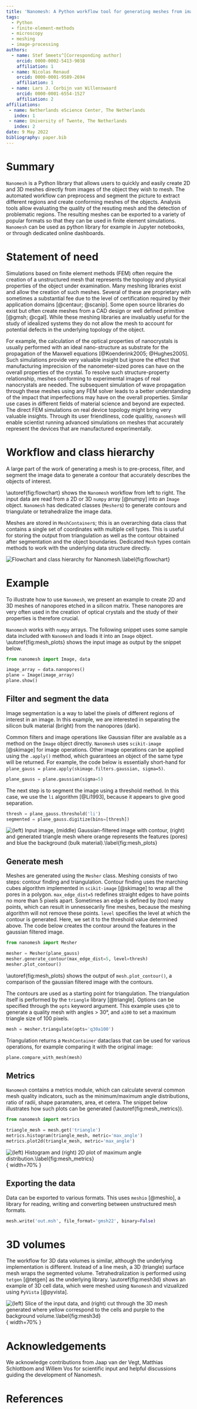 ```yaml
---
title: 'Nanomesh: A Python workflow tool for generating meshes from image data '
tags:
  - Python
  - finite-element-methods
  - microscopy
  - meshing
  - image-processing
authors:
  - name: Stef Smeets^[Corresponding author]
    orcid: 0000-0002-5413-9038
    affiliation: 1
  - name: Nicolas Renaud
    orcid: 0000-0001-9589-2694
    affiliation: 1
  - name: Lars J. Corbijn van Willenswaard
    orcid: 0000-0001-6554-1527
    affiliation: 2
affiliations:
 - name: Netherlands eScience Center, The Netherlands
   index: 1
 - name: University of Twente, The Netherlands
   index: 2
date: 9 May 2022
bibliography: paper.bib
---
```


# Summary

`Nanomesh` is a Python library that allows users to quickly and easily create 2D and 3D meshes directly from images of the object they wish to mesh. The automated workflow can preprocess and segment the picture to extract different regions and create conforming meshes of the objects. Analysis tools allow evaluating the quality of the resuting mesh and the detection of problematic regions. The resulting meshes can be exported to a variety of popular formats so that they can be used in finite element simulations. `Nanomesh` can be used as python library for example in Jupyter notebooks, or through dedicated online dashboards.

# Statement of need

Simulations based on finite element methods (FEM) often require the creation of a unstructured mesh that represents the topology and physical properties of the object under examination. Many meshing libraries exist and allow the creation of such meshes. Several of these are proprietary with sometimes a substantial fee due to the level of certification required by their application domains [@centaur; @scanip]. Some open source libraries do exist but often create meshes from a CAD design or well defined primitive [@gmsh; @cgal]. While these meshing libraries are invaluably useful for the study of idealized systems they do not allow the mesh to account for potential defects in the underlying topology of the object.

For example, the calculation of the optical properties of nanocrystals is usually performed with an ideal nano-structure as substrate for the propagation of the Maxwell equations [@Koenderink2005; @Hughes2005]. Such simulations provide very valuable insight but ignore the effect that manufacturing imprecision of the nanometer-sized pores can have on the overall properties of the crystal. To resolve such structure-property relationship, meshes conforming to experimental images of real nanocrystals are needed. The subsequent simulation of wave propagation through these meshes using any FEM solver leads to a better understanding of the impact that imperfections may have on the overall properties. Similar use cases in different fields of material science and beyond are expected. The direct FEM simulations on real device topology might bring very valuable insights. Through its user friendliness, code qualitiy, `nanomesh` will enable scientist running advanced simulations on meshes that accurately represent the devices that are manufactured experimentally.

# Workflow and class hierarchy

A large part of the work of generating a mesh is to pre-process, filter, and segment the image data to generate a contour that accurately describes the objects of interest.

\autoref{fig:flowchart} shows the `Nanomesh` workflow from left to right. The input data are read from a 2D or 3D `numpy` array [@numpy] into an `Image` object. `Nanomesh` has dedicated classes (`Mesher`s) to generate contours and triangulate or tetrahedralize the image data.

Meshes are stored in `MeshContainer`s; this is an overarching data class that contains a single set of coordinates with multiple cell types. This is useful for storing the output from triangulation as well as the contour obtained after segmentation and the object boundaries. Dedicated `Mesh` types contain methods to work with the underlying data structure directly.

![Flowchart and class hierarchy for Nanomesh.\label{fig:flowchart}](flowchart.png)

# Example

To illustrate how to use `Nanomesh`, we present an example to create 2D and 3D meshes of nanopores etched in a silicon matrix. These nanopores are very often used in the creation of optical crystals and the study of their properties is therefore crucial.

`Nanomesh` works with `numpy` arrays. The following snippet uses some sample data included with `Nanomesh` and loads it into an `Image` object. \autoref{fig:mesh_plots} shows the input image as output by the snippet below.

```python
from nanomesh import Image, data

image_array = data.nanopores()
plane = Image(image_array)
plane.show()
```

## Filter and segment the data

Image segmentation is a way to label the pixels of different regions of interest in an image. In this example, we are interested in separating the silicon bulk material (bright) from the nanopores (dark).

Common filters and image operations like Gaussian filter are available as a method on the `Image` object directly. `Nanomesh` uses `scikit-image` [@skimage] for image operations. Other image operations can be applied using the `.apply()` method, which guarantees an object of the same type will be returned. For example, the code below is essentially short-hand for `plane_gauss = plane.apply(skimage.filters.gaussian, sigma=5)`.

```python
plane_gauss = plane.gaussian(sigma=5)
```

The next step is to segment the image using a threshold method. In this case, we use the `li` algorithm [@Li1993], because it appears to give good separation.

```python
thresh = plane_gauss.threshold('li')
segmented = plane_gauss.digitize(bins=[thresh])
```

![(left) Input image, (middle) Gaussian-filtered image with contour, (right) and generated triangle mesh where orange represents the features (pores) and blue the background (bulk material).\label{fig:mesh_plots}](meshing_plots.png)

## Generate mesh

Meshes are generated using the `Mesher` class. Meshing consists of two steps: contour finding and triangulation. Contour finding uses the marching cubes algorithm implemented in `scikit-image` [@skimage] to wrap all the pores in a polygon. `max_edge_dist=5` redefines straight edges to have points no more than 5 pixels apart. Sometimes an edge is defined by (too) many points, which can result in unnessecarily fine meshes, because the meshing algorithm will not remove these points. `level` specifies the level at which the contour is generated. Here, we set it to the threshold value determined above. The code below creates the contour around the features in the gaussian filtered image.

```python
from nanomesh import Mesher

mesher = Mesher(plane_gauss)
mesher.generate_contour(max_edge_dist=5, level=thresh)
mesher.plot_contour()
```

\autoref{fig:mesh_plots} shows the output of `mesh.plot_contour()`, a comparison of the gaussian filtered image with the contours.

The contours are used as a starting point for triangulation. The triangulation itself is performed by the `triangle` library [@triangle]. Options can be specified through the `opts` keyword argument. This example uses `q30` to generate a quality mesh with angles > 30°, and `a100` to set a maximum triangle size of 100 pixels.

```python
mesh = mesher.triangulate(opts='q30a100')
```

Triangulation returns a `MeshContainer` dataclass that can be used for various operations, for example comparing it with the original image:

```python
plane.compare_with_mesh(mesh)
```

## Metrics

`Nanomesh` contains a metrics module, which can calculate several common mesh quality indicators, such as the minimum/maximum angle distributions, ratio of radii, shape paramaters, area, et cetera. The snippet below illustrates how such plots can be generated (\autoref{fig:mesh_metrics}).

```python
from nanomesh import metrics

triangle_mesh = mesh.get('triangle')
metrics.histogram(triangle_mesh, metric='max_angle')
metrics.plot2d(triangle_mesh, metric='max_angle')
```

![(left) Histogram and (right) 2D plot of maximum angle distribution.\label{fig:mesh_metrics}](mesh_metrics.png){ width=70% }

## Exporting the data

Data can be exported to various formats. This uses `meshio` [@meshio], a library for reading, writing and converting between unstructured mesh formats.

```python
mesh.write('out.msh', file_format='gmsh22', binary=False)
```

# 3D volumes

The workflow for 3D data volumes is similar, although the underlying implementation is different. Instead of a line mesh, a 3D (triangle) surface mesh wraps the segmented volume. Tetrahedralization is performed using `tetgen` [@tetgen] as the underlying library. \autoref{fig:mesh3d} shows an example of 3D cell data, which were meshed using `Nanomesh` and vizualized using `PyVista` [@pyvista].

![(left) Slice of the input data, and (right) cut through the 3D mesh generated where yellow correspond to the cells and purple to the background volume.\label{fig:mesh3d}](mesh3d.png){ width=70% }


# Acknowledgements

We acknowledge contributions from Jaap van der Vegt, Matthias Schlottbom and Willem Vos for scientific input and helpful discussions guiding the development of Nanomesh.

# References
